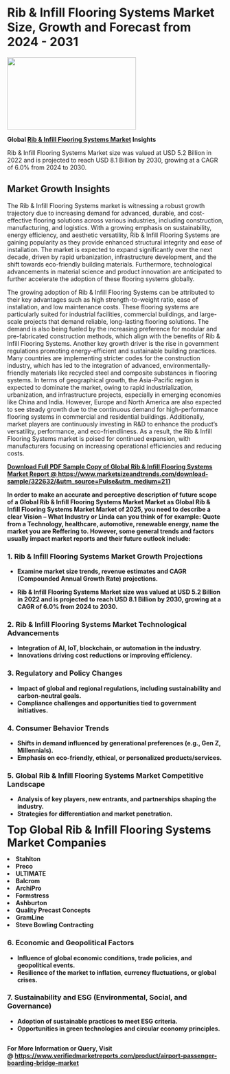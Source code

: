 <H1>Rib & Infill Flooring Systems Market Size, Growth and Forecast from 2024 - 2031</H1><img class="aligncenter size-medium wp-image-584254" src="https://thirdeyenews.in/wp-content/uploads/2024/09/Global-Market-Research-300x168.jpeg" alt="" width="300" height="168" /><p><strong>Global&nbsp;<a href="https://www.marketsizeandtrends.com/download-sample/322632/&amp;utm_source=Pulse&amp;utm_medium=211">Rib & Infill Flooring Systems Market</a> Insights</strong></p><p>Rib & Infill Flooring Systems Market size was valued at USD 5.2 Billion in 2022 and is projected to reach USD 8.1 Billion by 2030, growing at a CAGR of 6.0% from 2024 to 2030.</p><p><h2>Market Growth Insights</h2> <p>The Rib & Infill Flooring Systems market is witnessing a robust growth trajectory due to increasing demand for advanced, durable, and cost-effective flooring solutions across various industries, including construction, manufacturing, and logistics. With a growing emphasis on sustainability, energy efficiency, and aesthetic versatility, Rib & Infill Flooring Systems are gaining popularity as they provide enhanced structural integrity and ease of installation. The market is expected to expand significantly over the next decade, driven by rapid urbanization, infrastructure development, and the shift towards eco-friendly building materials. Furthermore, technological advancements in material science and product innovation are anticipated to further accelerate the adoption of these flooring systems globally.</p> <p><strong><a href="#"></a></strong></p> <p>The growing adoption of Rib & Infill Flooring Systems can be attributed to their key advantages such as high strength-to-weight ratio, ease of installation, and low maintenance costs. These flooring systems are particularly suited for industrial facilities, commercial buildings, and large-scale projects that demand reliable, long-lasting flooring solutions. The demand is also being fueled by the increasing preference for modular and pre-fabricated construction methods, which align with the benefits of Rib & Infill Flooring Systems. Another key growth driver is the rise in government regulations promoting energy-efficient and sustainable building practices. Many countries are implementing stricter codes for the construction industry, which has led to the integration of advanced, environmentally-friendly materials like recycled steel and composite substances in flooring systems. In terms of geographical growth, the Asia-Pacific region is expected to dominate the market, owing to rapid industrialization, urbanization, and infrastructure projects, especially in emerging economies like China and India. However, Europe and North America are also expected to see steady growth due to the continuous demand for high-performance flooring systems in commercial and residential buildings. Additionally, market players are continuously investing in R&D to enhance the product’s versatility, performance, and eco-friendliness. As a result, the Rib & Infill Flooring Systems market is poised for continued expansion, with manufacturers focusing on increasing operational efficiencies and reducing costs. <p><strong><a href="#"></p><p><span class=""><strong>Download Full PDF Sample Copy of Global Rib & Infill Flooring Systems Market Report</strong> @ <a href="https://www.marketsizeandtrends.com/download-sample/322632/&amp;utm_source=Pulse&amp;utm_medium=211" target="_blank">https://www.marketsizeandtrends.com/download-sample/322632/&amp;utm_source=Pulse&amp;utm_medium=211</a></span></p><p>In order to make an accurate and perceptive description of future scope of a Global&nbsp;Rib & Infill Flooring Systems Market Market as Global&nbsp;Rib & Infill Flooring Systems Market Market of 2025, you need to describe a clear Vision &ndash; What Industry or Linda can you think of for example: Quote from a Technology, healthcare, automotive, renewable energy, name the market you are Reffering to. However, some general trends and factors usually impact market reports and their future outlook include:</p><h3>1.&nbsp;<strong>Rib & Infill Flooring Systems Market Growth Projections</strong></h3><ul><li>Examine market size trends, revenue estimates and CAGR (Compounded Annual Growth Rate) projections.</li><li><p>Rib & Infill Flooring Systems Market size was valued at USD 5.2 Billion in 2022 and is projected to reach USD 8.1 Billion by 2030, growing at a CAGR of 6.0% from 2024 to 2030.</p></li></ul><h3>2.&nbsp;<strong>Rib & Infill Flooring Systems Market Technological Advancements</strong></h3><ul><li>Integration of AI, IoT, blockchain, or automation in the industry.</li><li>Innovations driving cost reductions or improving efficiency.</li></ul><h3>3.&nbsp;<strong>Regulatory and Policy Changes</strong></h3><ul><li>Impact of global and regional regulations, including sustainability and carbon-neutral goals.</li><li>Compliance challenges and opportunities tied to government initiatives.</li></ul><h3>4.&nbsp;<strong>Consumer Behavior Trends</strong></h3><ul><li>Shifts in demand influenced by generational preferences (e.g., Gen Z, Millennials).</li><li>Emphasis on eco-friendly, ethical, or personalized products/services.</li></ul><h3>5.&nbsp;<strong>Global Rib & Infill Flooring Systems Market Competitive Landscape</strong></h3><ul><li>Analysis of key players, new entrants, and partnerships shaping the industry.</li><li>Strategies for differentiation and market penetration.</li></ul><p data-pm-slice="1 1 []"><span style="color: inherit; font-family: inherit; font-size: 25px;">Top Global Rib & Infill Flooring Systems Market Companies</span></p><div class="" data-test-id=""><p><li>Stahlton</li><li> Preco</li><li> ULTIMATE</li><li> Balcrom</li><li> ArchiPro</li><li> Formstress</li><li> Ashburton</li><li> Quality Precast Concepts</li><li> GramLine</li><li> Steve Bowling Contracting</li></p></div><h3>6.&nbsp;<strong>Economic and Geopolitical Factors</strong></h3><ul><li>Influence of global economic conditions, trade policies, and geopolitical events.</li><li>Resilience of the market to inflation, currency fluctuations, or global crises.</li></ul><h3>7.&nbsp;<strong>Sustainability and ESG (Environmental, Social, and Governance)</strong></h3><ul><li>Adoption of sustainable practices to meet ESG criteria.</li><li>Opportunities in green technologies and circular economy principles.</li></ul><h2><strong style="font-size: 14px;">For More Information or Query, Visit @&nbsp;</strong><a style="background-color: #ffffff; font-size: 14px;" href="https://www.marketsizeandtrends.com/report/rib-infill-flooring-systems-market/" target="_blank">https://www.verifiedmarketreports.com/product/airport-passenger-boarding-bridge-market</a></h2>
